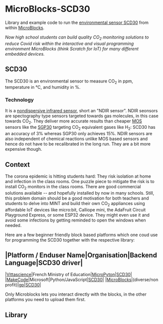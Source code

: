 # MicroBlocks-SCD30
Library and example code to run the [environmental sensor SCD30](https://www.sensirion.com/en/environmental-sensors/carbon-dioxide-sensors/carbon-dioxide-sensors-scd30/) from within [MicroBlocks](https://microblocks.fun). 

*Now high school students can build quality CO<sub>2</sub> monitoring solutions to reduce Covid risk within the interactive and visual programming environment MicroBlocks (think Scratch for IoT) for many different embedded devices.* 

## SCD30
The SCD30 is an environmental sensor to measure CO<sub>2</sub> in ppm, temperature in °C, and humidity in %.

### Technology
It is a [nondispersive infrared sensor](https://en.wikipedia.org/wiki/Nondispersive_infrared_sensor), short an "NDIR sensor".
NDIR seonsors are spectography type sensors targeted towards gas molecules, in this case towards CO<sub>2</sub>. They deliver more accurate results than cheaper [MOS](https://en.wikipedia.org/wiki/Carbon_dioxide_sensor) sensors like the [SGP30](https://www.sensirion.com/en/environmental-sensors/gas-sensors/sgp30/) targeting CO<sub>2</sub> equivalent gases like H<sub>2</sub>: SCD30 has an accuracy of 3% whereas SGP30 only achieves 15%. NDIR sensors are also independent of chemical reactions unlike MOS based sensors and hence do not have to be recalibrated in the long run. They are a bit more expensive though.

## Context
The corona epidemic is hitting students hard: They risk isolation at home and infection in the class rooms. One puzzle piece to mitigate the risk is to install CO<sub>2</sub> monitors in the class rooms. There are good commercial solutions available -- and hopefully installed by now in many schools. Still, this problem domain should be a good motivation for both teachers and students to delve into MINT and build their own CO<sub>2</sub> appliances using affordable IoT devices like micro:bit, Calliope mini, the AdaFruit Circuit Playground Express, or some ESP32 device. They might even use it and avoid some infections by getting reminded to open the windows when needed.

Here are a few beginner friendly block based platforms which one coud use for programming the SCD30 together with the respective library:

|Platform / Enduser Name|Organisation|Backend Language|SCD30 driver|
---
|[Vittascience](https://en.vittascience.com)|French Ministry of Education|[MicroPyton](https://micropython.org)|[SCD30](https://github.com/vittascience/microbit-libraries/blob/master/scd30.py)|
|[MakeCode](https://www.microsoft.com/en-us/makecode)|Microsoft|Python/JavaScript|[SCD30](https://github.com/calliope-mini/pxt-SCD30)|
|[MicroBlocks](https://microblocks.fun)|(diverse/non profit)|[gp](https://gpblocks.org/about/)|[SCD30](https://github.com/MarkusGaelli/MicroBlocks-SCD30/blob/main/scd30.ubl)|

Only Microblocks lets you interact directly with the blocks, in the other platforms you need to upload them first.

## Library



